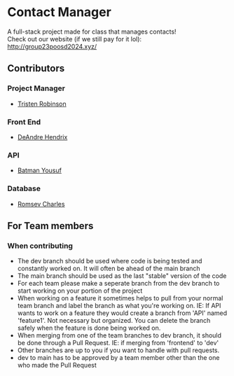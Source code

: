 # Contact Manager
A full-stack project made for class that manages contacts!<br>
Check out our website (if we still pay for it lol):<br>
<http://group23poosd2024.xyz/>

## Contributors
### Project Manager
- [Tristen Robinson](https://github.com/tristen-robinson-ucf)
### Front End
- [DeAndre Hendrix](https://github.com/deandrehendrix)
### API
- [Batman Yousuf](https://github.com/shinobi-404)
### Database
- [Romsev Charles](https://github.com/vesmor)
## For Team members
### When contributing
- The dev branch should be used where code is being tested and constantly worked on. It will often be ahead of the main branch
- The main branch should be used as the last "stable" version of the code
- For each team please make a seperate branch from the dev branch to start working on your portion of the project
- When working on a feature it sometimes helps to pull from your normal team branch and label the branch as what you're working on. IE: If API wants to work on a feature they would create a branch from 'API' named 'feature1'. Not necessary but organized. You can delete the branch safely when the feature is done being worked on.
- When merging from one of the team branches to dev branch, it should be done through a Pull Request. IE: if merging from 'frontend' to 'dev'
- Other branches are up to you if you want to handle with pull requests.
- dev to main has to be approved by a team member other than the one who made the Pull Request